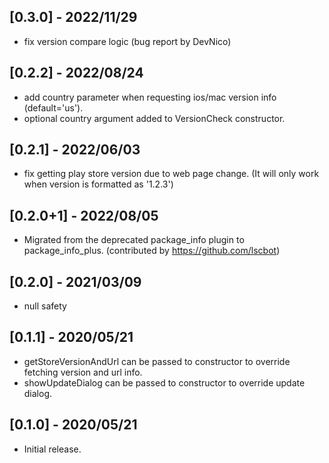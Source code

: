 ## [0.3.0] - 2022/11/29
* fix version compare logic (bug report by DevNico) 

## [0.2.2] - 2022/08/24

* add country parameter when requesting ios/mac version info (default='us').
* optional country argument added to VersionCheck constructor.

## [0.2.1] - 2022/06/03

* fix getting play store version due to web page change. (It will only work when version is formatted as '1.2.3') 

## [0.2.0+1] - 2022/08/05

* Migrated from the deprecated package_info plugin to package_info_plus. (contributed by https://github.com/lscbot)

## [0.2.0] - 2021/03/09

* null safety

## [0.1.1] - 2020/05/21

* getStoreVersionAndUrl can be passed to constructor to override fetching version and url info.
* showUpdateDialog can be passed to constructor to override update dialog.

## [0.1.0] - 2020/05/21

* Initial release.
